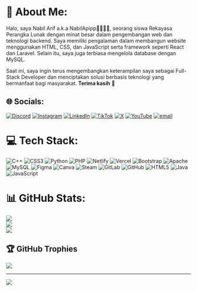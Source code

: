 # 💫 About Me:
Halo, saya Nabil Arif a.k.a NabilApipp🤙🏻🤙🏻, seorang siswa Rekayasa Perangka Lunak dengan minat besar dalam pengembangan web dan teknologi backend. Saya memiliki pengalaman dalam membangun website menggunakan HTML, CSS, dan JavaScript serta framework seperti React dan Laravel. Selain itu, saya juga terbiasa mengelola database dengan MySQL.

Saat ini, saya ingin terus mengembangkan keterampilan saya sebagai Full-Stack Developer dan menciptakan solusi berbasis teknologi yang bermanfaat bagi masyarakat. **Terima kasih** 🚀


## 🌐 Socials:
[![Discord](https://img.shields.io/badge/Discord-%237289DA.svg?logo=discord&logoColor=white)](https://discord.gg/https://discord.gg/aUbCdD9ttA) [![Instagram](https://img.shields.io/badge/Instagram-%23E4405F.svg?logo=Instagram&logoColor=white)](https://instagram.com/https://www.instagram.com/n_apipppp/) [![LinkedIn](https://img.shields.io/badge/LinkedIn-%230077B5.svg?logo=linkedin&logoColor=white)](https://linkedin.com/in/https://superapps-porto.vercel.app/www.linkedin.com/in/nabilariftriyanto) [![TikTok](https://img.shields.io/badge/TikTok-%23000000.svg?logo=TikTok&logoColor=white)](https://tiktok.com/@https://www.tiktok.com/@super_appps) [![X](https://img.shields.io/badge/X-black.svg?logo=X&logoColor=white)](https://x.com/https://twitter.com/n_apipppp) [![YouTube](https://img.shields.io/badge/YouTube-%23FF0000.svg?logo=YouTube&logoColor=white)](https://youtube.com/@http://www.youtube.com/@n_apipppp) [![email](https://img.shields.io/badge/Email-D14836?logo=gmail&logoColor=white)](mailto:nabilapipp@gmail.com) 

# 💻 Tech Stack:
![C++](https://img.shields.io/badge/c++-%2300599C.svg?style=for-the-badge&logo=c%2B%2B&logoColor=white) ![CSS3](https://img.shields.io/badge/css3-%231572B6.svg?style=for-the-badge&logo=css3&logoColor=white) ![Python](https://img.shields.io/badge/python-3670A0?style=for-the-badge&logo=python&logoColor=ffdd54) ![PHP](https://img.shields.io/badge/php-%23777BB4.svg?style=for-the-badge&logo=php&logoColor=white) ![Netlify](https://img.shields.io/badge/netlify-%23000000.svg?style=for-the-badge&logo=netlify&logoColor=#00C7B7) ![Vercel](https://img.shields.io/badge/vercel-%23000000.svg?style=for-the-badge&logo=vercel&logoColor=white) ![Bootstrap](https://img.shields.io/badge/bootstrap-%238511FA.svg?style=for-the-badge&logo=bootstrap&logoColor=white) ![Apache](https://img.shields.io/badge/apache-%23D42029.svg?style=for-the-badge&logo=apache&logoColor=white) ![MySQL](https://img.shields.io/badge/mysql-4479A1.svg?style=for-the-badge&logo=mysql&logoColor=white) ![Figma](https://img.shields.io/badge/figma-%23F24E1E.svg?style=for-the-badge&logo=figma&logoColor=white) ![Canva](https://img.shields.io/badge/Canva-%2300C4CC.svg?style=for-the-badge&logo=Canva&logoColor=white) ![Steam](https://img.shields.io/badge/steam-%23000000.svg?style=for-the-badge&logo=steam&logoColor=white) ![GitLab](https://img.shields.io/badge/gitlab-%23181717.svg?style=for-the-badge&logo=gitlab&logoColor=white) ![GitHub](https://img.shields.io/badge/github-%23121011.svg?style=for-the-badge&logo=github&logoColor=white) ![HTML5](https://img.shields.io/badge/html5-%23E34F26.svg?style=for-the-badge&logo=html5&logoColor=white) ![Java](https://img.shields.io/badge/java-%23ED8B00.svg?style=for-the-badge&logo=openjdk&logoColor=white) ![JavaScript](https://img.shields.io/badge/javascript-%23323330.svg?style=for-the-badge&logo=javascript&logoColor=%23F7DF1E)
# 📊 GitHub Stats:
![](https://github-readme-stats.vercel.app/api?username=NaApipp&theme=dark&hide_border=false&include_all_commits=true&count_private=false)<br/>
![](https://nirzak-streak-stats.vercel.app/?user=NaApipp&theme=dark&hide_border=false)<br/>
![](https://github-readme-stats.vercel.app/api/top-langs/?username=NaApipp&theme=dark&hide_border=false&include_all_commits=true&count_private=false&layout=compact)

## 🏆 GitHub Trophies
![](https://github-profile-trophy.vercel.app/?username=NaApipp&theme=radical&no-frame=true&no-bg=true&margin-w=4)

---
[![](https://visitcount.itsvg.in/api?id=NaApipp&icon=9&color=0)](https://visitcount.itsvg.in)

<!-- Proudly created with GPRM ( https://gprm.itsvg.in ) -->
